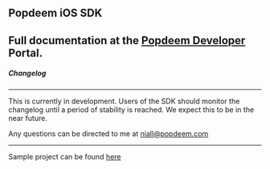 ## Popdeem iOS SDK

Full documentation at the [Popdeem Developer](http://www.popdeem.com/developer/iosdocs "iOS Docs") Portal.
-----
##### Changelog
-----
This is currently in development. Users of the SDK should monitor the changelog until a period of stability is reached. We expect this to be in the near future.

Any questions can be directed to me at niall@popdeem.com

-----
Sample project can be found [here](https://github.com/Popdeem/Popdeem-Social-Login-Example "here")

